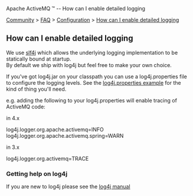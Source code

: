 Apache ActiveMQ ™ -- How can I enable detailed logging 

[Community](community.html) > [FAQ](faq.html) > [Configuration](configuration.html) > [How can I enable detailed logging](how-can-i-enable-detailed-logging.html)


How can I enable detailed logging
---------------------------------

We use [slf4j](#) which allows the underlying logging implementation to be statically bound at startup.  
By default we ship with log4j but feel free to make your own choice.

If you've got log4j.jar on your classpath you can use a log4j.properties file to configure the logging levels. See the [log4j.properties example](http://svn.apache.org/repos/asf/activemq/trunk/activemq-core/src/test/resources/log4j.properties) for the kind of thing you'll need.

e.g. adding the following to your log4j.properties will enable tracing of ActiveMQ code:

in 4.x

log4j.logger.org.apache.activemq=INFO
log4j.logger.org.apache.activemq.spring=WARN

in 3.x

log4j.logger.org.activemq=TRACE

### Getting help on log4j

If you are new to log4j please see the [log4j manual](http://logging.apache.org/log4j/docs/manual.html)

